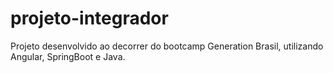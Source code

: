 # projeto-integrador
Projeto desenvolvido ao decorrer do bootcamp Generation Brasil, utilizando Angular, SpringBoot e  Java.
